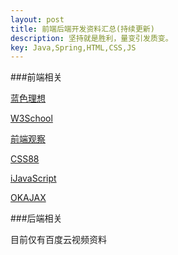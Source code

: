 ```yaml
---
layout: post
title: 前端后端开发资料汇总(持续更新)
description: 坚持就是胜利，量变引发质变。
key: Java,Spring,HTML,CSS,JS
---
```


###前端相关

<a href="http://www.blueidea.com">蓝色理想</a>

<a href="http://www.w3school.com.cn/index.html">W3School</a>

<a href="http://www.qianduan.net">前端观察</a>

<a href="http://www.css88.com">CSS88</a>

<a href="http://www.ijavascript.cn">iJavaScript</a>

<a href="http://www.okajax.com">OKAJAX</a>

###后端相关

目前仅有百度云视频资料